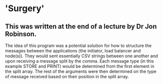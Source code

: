 # 'Surgery'
This was written at the end of a lecture by Dr Jon Robinson.
----
The idea of this program was a potential solution for how to structure the messages between the applications (the initiator, load balancer and node(s)). They would sent essentially CSV strings between one another and upon receiving a message split by the comma. Each message type (in this example STORE and PRINT) would be determined from the first element in the split array. The rest of the arguments were then determined on the type of message received based on their position in the split array.